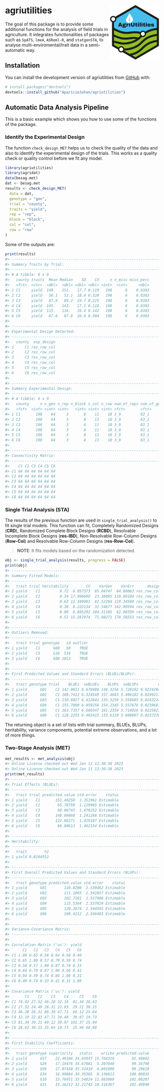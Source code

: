 
<!-- README.md is generated from README.Rmd. Please edit that file -->

# agriutilities <img src="man/figures/logo.png" align="right" width="160px"/></a>

<!-- badges: start -->
<!-- badges: end -->

The goal of this package is to provide some additional functions for the
analysis of field trials in agriculture. It integrates functionalities
of packages such as `SpATS`, `lme4`, `ASReml-R`, and `statgenSTA`, to
analyse multi-enviromental/trait data in a semi-automatic way.

## Installation

You can install the development version of agriutilities from
[GitHub](https://github.com/AparicioJohan/agriutilities) with:

``` r
# install.packages("devtools")
devtools::install_github("AparicioJohan/agriutilities")
```

## Automatic Data Analysis Pipeline

This is a basic example which shows you how to use some of the functions
of the package.

### Identify the Experimental Design

The function `check_design_MET` helps us to check the quality of the
data and also to identify the experimental design of the trials. This
works as a quality check or quality control before we fit any model.

``` r
library(agriutilities)
library(agridat)
data(besag.met)
dat <- besag.met
results <- check_design_MET(
  data = dat,
  genotype = "gen",
  trial = "county",
  traits = "yield",
  rep = "rep",
  block = "block",
  col = "col",
  row = "row"
)
```

Some of the outputs are:

``` r
print(results)
#> ---------------------------------------------------------------------
#> Summary Traits by Trial:
#> ---------------------------------------------------------------------
#> # A tibble: 6 x 9
#>   county traits  Mean Median    SD    CV     n n_miss miss_perc
#>   <fct>  <chr>  <dbl>  <dbl> <dbl> <dbl> <int>  <int>     <dbl>
#> 1 C1     yield  149.   151.   17.7 0.119   198      6    0.0303
#> 2 C2     yield   56.1   52.1  18.4 0.328   198      6    0.0303
#> 3 C3     yield   87.9   89.2  19.7 0.225   198      6    0.0303
#> 4 C4     yield  145.   143.   17.1 0.118   198      6    0.0303
#> 5 C5     yield  115.   116.   16.4 0.142   198      6    0.0303
#> 6 C6     yield   87.6   87.8  26.6 0.304   198      6    0.0303
#> 
#> ---------------------------------------------------------------------
#> Experimental Design Detected:
#> ---------------------------------------------------------------------
#>   county  exp_design
#> 1     C1 res_row_col
#> 2     C2 res_row_col
#> 3     C3 res_row_col
#> 4     C4 res_row_col
#> 5     C5 res_row_col
#> 6     C6 res_row_col
#> 
#> ---------------------------------------------------------------------
#> Summary Experimental Design:
#> ---------------------------------------------------------------------
#> # A tibble: 6 x 9
#>   county     n n_gen n_rep n_block n_col n_row num_of_reps num_of_gen
#>   <fct>  <int> <int> <int>   <int> <int> <int> <fct>       <fct>     
#> 1 C1       198    64     3       8    11    18 3_9         63_1      
#> 2 C2       198    64     3       8    11    18 3_9         63_1      
#> 3 C3       198    64     3       8    11    18 3_9         63_1      
#> 4 C4       198    64     3       8    11    18 3_9         63_1      
#> 5 C5       198    64     3       8    11    18 3_9         63_1      
#> 6 C6       198    64     3       8    11    18 3_9         63_1      
#> 
#> ---------------------------------------------------------------------
#> Connectivity Matrix:
#> ---------------------------------------------------------------------
#>    C1 C2 C3 C4 C5 C6
#> C1 64 64 64 64 64 64
#> C2 64 64 64 64 64 64
#> C3 64 64 64 64 64 64
#> C4 64 64 64 64 64 64
#> C5 64 64 64 64 64 64
#> C6 64 64 64 64 64 64
```

### Single Trial Analysis (STA)

The results of the previous function are used in
`single_trial_analysis()` to fit single trial models. This function can
fit, Completely Randomized Designs (**CRD**), Randomized Complete Block
Designs (**RCBD**), Resolvable Incomplete Block Designs (**res-IBD**),
Non-Resolvable Row-Column Designs (**Row-Col**) and Resolvable
Row-Column Designs (**res-Row-Col**).

> **NOTE**: It fits models based on the randomization detected.

``` r
obj <- single_trial_analysis(results, progress = FALSE)
print(obj)
#> ---------------------------------------------------------------------
#> Summary Fitted Models:
#> ---------------------------------------------------------------------
#>   trait trial heritability        CV    VarGen    VarErr      design
#> 1 yield    C1         0.72  6.057373  85.04747  84.80063 res_row_col
#> 2 yield    C2         0.34 17.906699  23.36095 110.89104 res_row_col
#> 3 yield    C3         0.63 12.189981  82.52294 119.34580 res_row_col
#> 4 yield    C4         0.38  8.222134  32.54677 142.90594 res_row_col
#> 5 yield    C5         0.80  6.805292 104.31185  62.88350 res_row_col
#> 6 yield    C6         0.51 15.267974  71.88271 178.58553 res_row_col
#> 
#> ---------------------------------------------------------------------
#> Outliers Removed:
#> ---------------------------------------------------------------------
#>   trait trial genotype   id outlier
#> 1 yield    C1      G60   50    TRUE
#> 2 yield    C3      G16  534    TRUE
#> 3 yield    C6      G08 1013    TRUE
#> 
#> ---------------------------------------------------------------------
#> First Predicted Values and Standard Errors (BLUEs/BLUPs):
#> ---------------------------------------------------------------------
#>   trait genotype trial    BLUEs  seBLUEs    BLUPs  seBLUPs         wt
#> 1 yield      G01    C1 142.0021 6.678480 144.3256 5.720102 0.02242047
#> 2 yield      G02    C1 160.7412 6.334549 157.4663 5.496182 0.02492118
#> 3 yield      G03    C1 130.8027 6.412041 135.3259 5.558685 0.02432245
#> 4 yield      G04    C1 155.7890 6.459256 154.2345 5.557676 0.02396818
#> 5 yield      G05    C1 163.7357 6.666347 161.2359 5.714016 0.02250216
#> 6 yield      G06    C1 128.2255 6.492415 133.6129 5.608807 0.02372398
```

The returning object is a set of lists with trial summary, BLUEs, BLUPs,
heritability, variance components, potential extreme observations, and a
lot of more things.

### Two-Stage Analysis (MET)

``` r
met_results <- met_analysis(obj)
#> Online License checked out Wed Jan 11 12:30:38 2023
#> Online License checked out Wed Jan 11 12:30:38 2023
print(met_results)
#> ---------------------------------------------------------------------
#> Trial Effects (BLUEs):
#> ---------------------------------------------------------------------
#>   trait trial predicted.value std.error    status
#> 1 yield    C1       151.40258  1.351961 Estimable
#> 2 yield    C2        65.78758  1.119965 Estimable
#> 3 yield    C3        90.06743  1.478252 Estimable
#> 4 yield    C4       148.09868  1.241288 Estimable
#> 5 yield    C5       122.66271  1.429107 Estimable
#> 6 yield    C6        86.80613  1.492154 Estimable
#> 
#> ---------------------------------------------------------------------
#> Heritability:
#> ---------------------------------------------------------------------
#>   trait        h2
#> 1 yield 0.8244552
#> 
#> ---------------------------------------------------------------------
#> First Overall Predicted Values and Standard Errors (BLUPs):
#> ---------------------------------------------------------------------
#>   trait genotype predicted.value std.error    status
#> 1 yield      G01        110.0200  2.530462 Estimable
#> 2 yield      G02        111.1065  2.541857 Estimable
#> 3 yield      G03        102.7181  2.517908 Estimable
#> 4 yield      G04        115.5364  2.537029 Estimable
#> 5 yield      G05        120.2974  2.544593 Estimable
#> 6 yield      G06        109.4152  2.546403 Estimable
#> 
#> ---------------------------------------------------------------------
#> Variance-Covariance Matrix:
#> ---------------------------------------------------------------------
#> 
#> Correlation Matrix ('us'): yield
#>      C1   C2   C3   C4   C5   C6
#> C1 1.00 0.65 0.58 0.64 0.94 0.40
#> C2 0.65 1.00 0.57 0.79 0.59 0.74
#> C3 0.58 0.57 1.00 0.87 0.74 0.33
#> C4 0.64 0.79 0.87 1.00 0.66 0.41
#> C5 0.94 0.59 0.74 0.66 1.00 0.31
#> C6 0.40 0.74 0.33 0.41 0.31 1.00
#> 
#> Covariance Matrix ('us'): yield
#>       C1    C2    C3    C4     C5    C6
#> C1 74.02 27.52 46.28 32.19  81.34 28.63
#> C2 27.52 24.49 26.31 22.83  29.21 30.15
#> C3 46.28 26.31 86.39 47.71  69.12 25.64
#> C4 32.19 22.83 47.71 34.48  39.07 19.73
#> C5 81.34 29.21 69.12 39.07 101.57 25.94
#> C6 28.63 30.15 25.64 19.73  25.94 68.68
#> 
#> ---------------------------------------------------------------------
#> First Stability Coefficients:
#> ---------------------------------------------------------------------
#>   trait genotype superiority   static    wricke predicted.value
#> 1 yield      G57    22.49186 34.03947 15.764319        92.48602
#> 2 yield      G29    17.19476 34.67881  5.207048        99.16798
#> 3 yield      G59    17.07438 35.32410  4.801998        99.29619
#> 4 yield      G34    16.69884 34.35385  8.138613       100.06035
#> 5 yield      G10    15.76951 33.54824 11.883009       102.00207
#> 6 yield      G31    15.16212 32.21745 10.316367       102.40940
```
